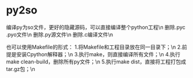 # py2so
编译py为so文件，更好的隐藏源码，可以直接编译整个python工程\n
删除.pyc .pyo文件\n
删除.py源文件\n
删除.c编译文件\n

也可以使用Makefile的形式：
1.将Makefile和工程目录放在同一目录下；\n
2.前提是安装Cpython解释器；\n
3.执行make，则直接编译所有文件；\n
4.执行make clean-build，删除所有py文件；\n
5.执行make dist，直接将工程打包成tar.gz包；\n

